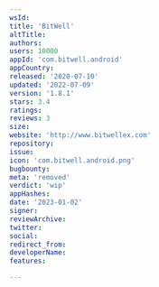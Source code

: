 ```yaml
---
wsId: 
title: 'BitWell'
altTitle: 
authors: 
users: 10000
appId: 'com.bitwell.android'
appCountry: 
released: '2020-07-10'
updated: '2022-07-09'
version: '1.8.1'
stars: 3.4
ratings: 
reviews: 3
size: 
website: 'http://www.bitwellex.com'
repository: 
issue: 
icon: 'com.bitwell.android.png'
bugbounty: 
meta: 'removed'
verdict: 'wip'
appHashes: 
date: '2023-01-02'
signer: 
reviewArchive: 
twitter: 
social: 
redirect_from: 
developerName: 
features: 

---
```



